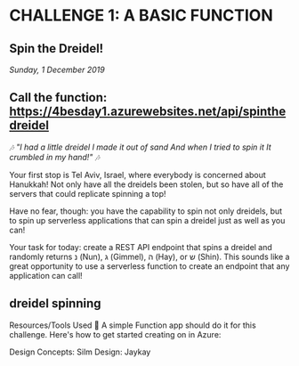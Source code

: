 # CHALLENGE 1: A BASIC FUNCTION

## Spin the Dreidel!

*Sunday, 1 December 2019*

## Call the function: https://4besday1.azurewebsites.net/api/spinthedreidel


*🎶 "I had a little dreidel
I made it out of sand
And when I tried to spin it
It crumbled in my hand!" 🎶*

Your first stop is Tel Aviv, Israel, where everybody is concerned about Hanukkah! Not only have all the dreidels been stolen, but so have all of the servers that could replicate spinning a top!

Have no fear, though: you have the capability to spin not only dreidels, but to spin up serverless applications that can spin a dreidel just as well as you can!

Your task for today: create a REST API endpoint that spins a dreidel and randomly returns נ (Nun), ג (Gimmel), ה (Hay), or ש (Shin). This sounds like a great opportunity to use a serverless function to create an endpoint that any application can call!

## dreidel spinning

Resources/Tools Used 🚀
A simple Function app should do it for this challenge. Here's how to get started creating on in Azure:

Design Concepts: Silm
Design: Jaykay